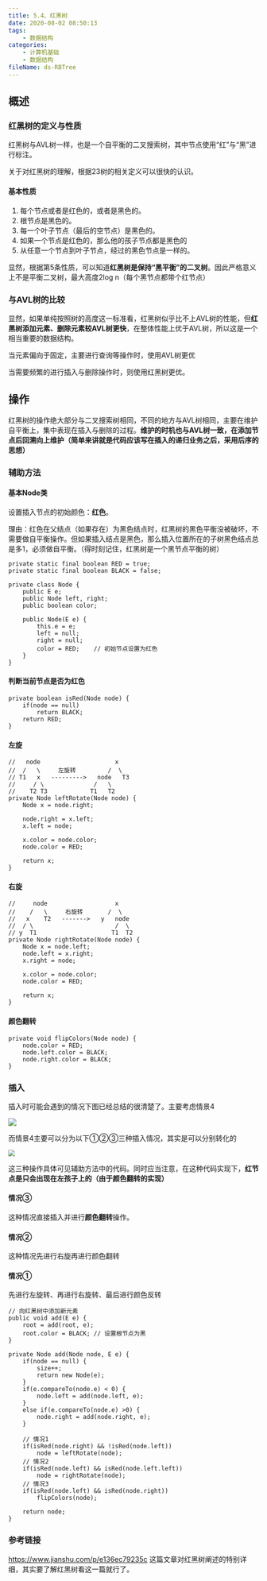```yaml
---
title: 5.4、红黑树
date: 2020-08-02 08:50:13
tags:
	- 数据结构
categories:
	- 计算机基础
	- 数据结构
fileName: ds-RBTree
---
```


## 概述

### 红黑树的定义与性质

红黑树与AVL树一样，也是一个自平衡的二叉搜索树，其中节点使用“红”与“黑”进行标注。

关于对红黑树的理解，根据23树的相关定义可以很快的认识。

#### 基本性质

1. 每个节点或者是红色的，或者是黑色的。
2. 根节点是黑色的。
3. 每一个叶子节点（最后的空节点）是黑色的。
4. 如果一个节点是红色的，那么他的孩子节点都是黑色的
5. 从任意一个节点到叶子节点，经过的黑色节点是一样的。

显然，根据第5条性质，可以知道**红黑树是保持“黑平衡”的二叉树**。因此严格意义上不是平衡二叉树，最大高度2log n（每个黑节点都带个红节点）

### 与AVL树的比较

显然，如果单纯按照树的高度这一标准看，红黑树似乎比不上AVL树的性能，但**红黑树添加元素、删除元素较AVL树更快**，在整体性能上优于AVL树，所以这是一个相当重要的数据结构。

当元素偏向于固定，主要进行查询等操作时，使用AVL树更优

当需要频繁的进行插入与删除操作时，则使用红黑树更优。



## 操作

红黑树的操作绝大部分与二叉搜索树相同，不同的地方与AVL树相同，主要在维护自平衡上，集中表现在插入与删除的过程。**维护的时机也与AVL树一致，在添加节点后回溯向上维护（简单来讲就是代码应该写在插入的递归业务之后，采用后序的思想）**

### 辅助方法

#### 基本Node类

设置插入节点的初始颜色：**红色**。

理由：红色在父结点（如果存在）为黑色结点时，红黑树的黑色平衡没被破坏，不需要做自平衡操作。但如果插入结点是黑色，那么插入位置所在的子树黑色结点总是多1，必须做自平衡。（得时刻记住，红黑树是一个黑节点平衡的树）

```
private static final boolean RED = true;
private static final boolean BLACK = false;

private class Node {
    public E e;
    public Node left, right;
    public boolean color;

    public Node(E e) {
        this.e = e;
        left = null;
        right = null;
        color = RED;	// 初始节点设置为红色
    }
}
```

#### 判断当前节点是否为红色

```
private boolean isRed(Node node) {
    if(node == null)
        return BLACK;
    return RED;
}
```

#### 左旋

```
//   node                     x
//  /   \     左旋转         /  \
// T1   x   --------->   node   T3
//     / \              /   \
//    T2 T3            T1   T2
private Node leftRotate(Node node) {
    Node x = node.right;

    node.right = x.left;
    x.left = node;

    x.color = node.color;
    node.color = RED;

    return x;
}
```

#### 右旋

```
//     node                   x
//    /   \     右旋转       /  \
//   x    T2   ------->   y   node
//  / \                       /  \
// y  T1                     T1  T2
private Node rightRotate(Node node) {
    Node x = node.left;
    node.left = x.right;
    x.right = node;

    x.color = node.color;
    node.color = RED;

    return x;
}
```

#### 颜色翻转

```
private void flipColors(Node node) {
    node.color = RED;
    node.left.color = BLACK;
    node.right.color = BLACK;
}
```



### 插入

插入时可能会遇到的情况下图已经总结的很清楚了。主要考虑情景4

<img src="http://cdn.ziyedy.top/%E7%BA%A2%E9%BB%91%E6%A0%91%E6%8F%92%E5%85%A5.png" style="zoom:;" />

而情景4主要可以分为以下①②③三种插入情况，其实是可以分别转化的

<img src="http://cdn.ziyedy.top/%E6%8F%92%E5%85%A5.jpg" style="zoom:80%;" />

这三种操作具体可见辅助方法中的代码。同时应当注意，在这种代码实现下，**红节点是只会出现在左孩子上的（由于颜色翻转的实现）**

#### 情况③

这种情况直接插入并进行**颜色翻转**操作。

#### 情况②

这种情况先进行右旋再进行颜色翻转

#### 情况①

先进行左旋转、再进行右旋转、最后进行颜色反转

```
// 向红黑树中添加新元素
public void add(E e) {
    root = add(root, e);
    root.color = BLACK;	// 设置根节点为黑
}
    
private Node add(Node node, E e) {
    if(node == null) {
        size++;
        return new Node(e);
    }
    if(e.compareTo(node.e) < 0) {
        node.left = add(node.left, e);
    }
    else if(e.compareTo(node.e) >0) {
        node.right = add(node.right, e);
    }

	// 情况1
    if(isRed(node.right) && !isRed(node.left))
        node = leftRotate(node);
    // 情况2
    if(isRed(node.left) && isRed(node.left.left))
        node = rightRotate(node);
    // 情况3
    if(isRed(node.left) && isRed(node.right))
        flipColors(node);
        
    return node;
}
```







### 参考链接

https://www.jianshu.com/p/e136ec79235c	这篇文章对红黑树阐述的特别详细，其实要了解红黑树看这一篇就行了。

